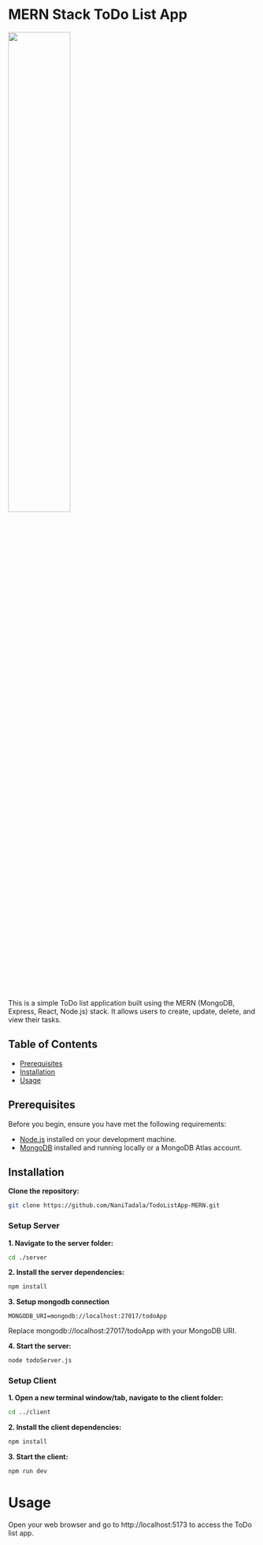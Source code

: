 # MERN Stack ToDo List App

<img src="https://github.com/NaniTadala/TodoListApp-MERN/assets/92290291/44d5aaf7-0630-47cc-81bd-8454c767ebf5" width=50% height=50% >

This is a simple ToDo list application built using the MERN (MongoDB, Express, React, Node.js) stack. It allows users to create, update, delete, and view their tasks.

## Table of Contents

-   [Prerequisites](#prerequisites)
-   [Installation](#installation)
-   [Usage](#usage)

## Prerequisites

Before you begin, ensure you have met the following requirements:

-   [Node.js](https://nodejs.org/) installed on your development machine.
-   [MongoDB](https://www.mongodb.com/) installed and running locally or a MongoDB Atlas account.

## Installation

**Clone the repository:**

```sh
git clone https://github.com/NaniTadala/TodoListApp-MERN.git

```

### Setup Server

**1. Navigate to the server folder:**

```sh
cd ./server
```

**2. Install the server dependencies:**

```sh
npm install
```

**3. Setup mongodb connection**

```env
MONGODB_URI=mongodb://localhost:27017/todoApp
```

Replace mongodb://localhost:27017/todoApp with your MongoDB URI.

**4. Start the server:**

```sh
node todoServer.js
```

### Setup Client

**1. Open a new terminal window/tab, navigate to the client folder:**

```sh
cd ../client
```

**2. Install the client dependencies:**

```sh
npm install
```

**3. Start the client:**

```sh
npm run dev
```

# Usage

Open your web browser and go to http://localhost:5173 to access the ToDo list app.
